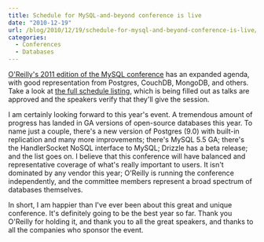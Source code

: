 ```yaml
---
title: Schedule for MySQL-and-beyond conference is live
date: "2010-12-19"
url: /blog/2010/12/19/schedule-for-mysql-and-beyond-conference-is-live/
categories:
  - Conferences
  - Databases
---
```

[O'Reilly's 2011 edition of the MySQL conference][1] has an expanded agenda, with good representation from Postgres, CouchDB, MongoDB, and others. Take a look at [the full schedule listing][2], which is being filled out as talks are approved and the speakers verify that they'll give the session.

I am certainly looking forward to this year's event. A tremendous amount of progress has landed in GA versions of open-source databases this year. To name just a couple, there's a new version of Postgres (9.0) with built-in replication and many more improvements; there's MySQL 5.5 GA; there's the HandlerSocket NoSQL interface to MySQL; Drizzle has a beta release; and the list goes on. I believe that this conference will have balanced and representative coverage of what's really important to users. It isn't dominated by any vendor this year; O'Reilly is running the conference independently, and the committee members represent a broad spectrum of databases themselves.

In short, I am happier than I've ever been about this great and unique conference. It's definitely going to be the best year so far. Thank you O'Reilly for holding it, and thank you to all the great speakers, and thanks to all the companies who sponsor the event.

 [1]: http://en.oreilly.com/mysql2011/
 [2]: http://en.oreilly.com/mysql2011/public/schedule/full
